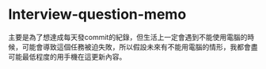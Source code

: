 # Interview-question-memo
主要是為了想達成每天發commit的紀錄，但生活上一定會遇到不能使用電腦的時候，可能會導致這個任務被迫失敗，所以假設未來有不能用電腦的情形，我都會盡可能最低程度的用手機在這更新內容。
